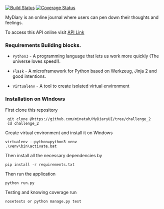 [![Build Status](https://travis-ci.org/minatah/MyDiaryUI.svg?branch=master)](https://travis-ci.org/minatah/MyDiaryUI)
[![Coverage Status](https://coveralls.io/repos/github/minatah/MyDiaryUI/badge.svg?branch=challenge_2)](https://coveralls.io/github/minatah/MyDiaryUI?branch=challenge_2)

MyDiary is an online journal where users can pen down their thoughts and feelings.

To access this API online visit [API Link ](https://challengetwo.herokuapp.com)

### Requirements Building blocks.
- ```Python3``` - A programming language that lets us work more quickly (The universe loves speed!).

- ```Flask``` - A microframework for Python based on Werkzeug, Jinja 2 and good intentions.

- ```Virtualenv``` - A tool to create isolated virtual environment

### Installation on WIndows

First clone this repository
```
 git clone @https://github.com/minatah/MyDiaryUI/tree/challenge_2
 cd challenge_2
 ```

Create virtual environment and install it on Windows

 ```
 virtualenv --python=python3 venv
 .\venv\bin\activate.bat
 ```

Then install all the necessary dependencies by
 ```
pip install -r requirements.txt
 ```

Then run the application
 ```
 python run.py
 ```
 Testing and knowing coverage run
 ```
nosetests or python manage.py test
 ```
